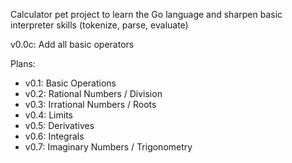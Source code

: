 Calculator pet project to learn the Go language and sharpen basic interpreter skills (tokenize, parse, evaluate)

v0.0c: Add all basic operators

Plans:
 - v0.1: Basic Operations
 - v0.2: Rational Numbers / Division
 - v0.3: Irrational Numbers / Roots
 - v0.4: Limits
 - v0.5: Derivatives
 - v0.6: Integrals
 - v0.7: Imaginary Numbers / Trigonometry
